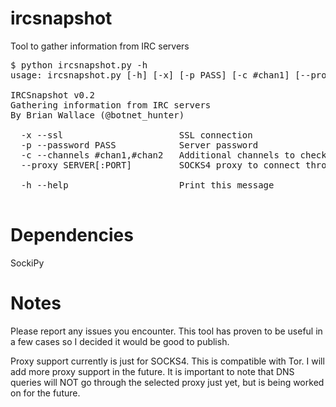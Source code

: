ircsnapshot
===========

Tool to gather information from IRC servers

<pre>$ python ircsnapshot.py -h
usage: ircsnapshot.py [-h] [-x] [-p PASS] [-c #chan1] [--proxy SERVER[:PORT]] server[:port]

IRCSnapshot v0.2
Gathering information from IRC servers
By Brian Wallace (@botnet_hunter)

  -x --ssl                      SSL connection
  -p --password PASS            Server password
  -c --channels #chan1,#chan2   Additional channels to check
  --proxy SERVER[:PORT]         SOCKS4 proxy to connect through

  -h --help                     Print this message

</pre>

Dependencies
============
SockiPy

Notes
=====
Please report any issues you encounter.  This tool has proven to be useful in a few cases so I decided it would be good to publish.

Proxy support currently is just for SOCKS4.  This is compatible with Tor.  I will add more proxy support in the future.  It is important to note that DNS queries will NOT go through the selected proxy just yet, but is being worked on for the future.

